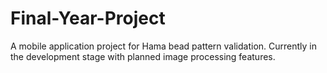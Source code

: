 # Final-Year-Project
A mobile application project for Hama bead pattern validation. Currently in the development stage with planned image processing features.

